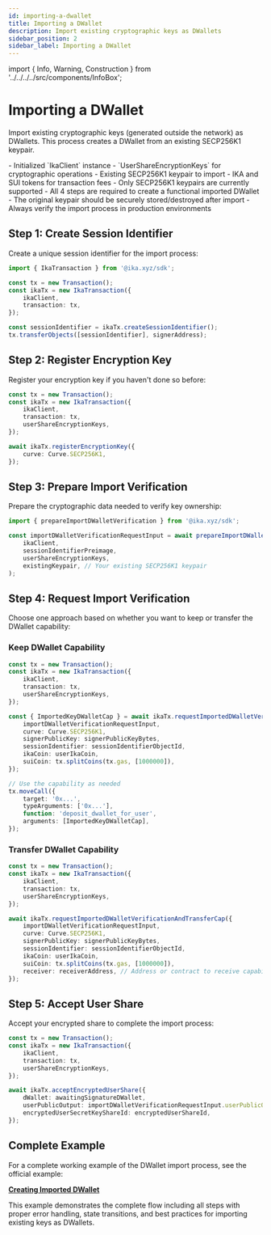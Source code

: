 ```yaml
---
id: importing-a-dwallet
title: Importing a DWallet
description: Import existing cryptographic keys as DWallets
sidebar_position: 2
sidebar_label: Importing a DWallet
---
```


import { Info, Warning, Construction } from '../../../../src/components/InfoBox';

# Importing a DWallet

<Construction />

Import existing cryptographic keys (generated outside the network) as DWallets. This process creates a DWallet from an existing SECP256K1 keypair.

<Info title="Prerequisites">
- Initialized `IkaClient` instance
- `UserShareEncryptionKeys` for cryptographic operations
- Existing SECP256K1 keypair to import
- IKA and SUI tokens for transaction fees
</Info>

<Warning title="Important Notes">
- Only SECP256K1 keypairs are currently supported
- All 4 steps are required to create a functional imported DWallet
- The original keypair should be securely stored/destroyed after import
- Always verify the import process in production environments
</Warning>

## Step 1: Create Session Identifier

Create a unique session identifier for the import process:

```typescript
import { IkaTransaction } from '@ika.xyz/sdk';

const tx = new Transaction();
const ikaTx = new IkaTransaction({
	ikaClient,
	transaction: tx,
});

const sessionIdentifier = ikaTx.createSessionIdentifier();
tx.transferObjects([sessionIdentifier], signerAddress);
```

## Step 2: Register Encryption Key

Register your encryption key if you haven't done so before:

```typescript
const tx = new Transaction();
const ikaTx = new IkaTransaction({
	ikaClient,
	transaction: tx,
	userShareEncryptionKeys,
});

await ikaTx.registerEncryptionKey({
	curve: Curve.SECP256K1,
});
```

## Step 3: Prepare Import Verification

Prepare the cryptographic data needed to verify key ownership:

```typescript
import { prepareImportDWalletVerification } from '@ika.xyz/sdk';

const importDWalletVerificationRequestInput = await prepareImportDWalletVerification(
	ikaClient,
	sessionIdentifierPreimage,
	userShareEncryptionKeys,
	existingKeypair, // Your existing SECP256K1 keypair
);
```

## Step 4: Request Import Verification

Choose one approach based on whether you want to keep or transfer the DWallet capability:

### Keep DWallet Capability

```typescript
const tx = new Transaction();
const ikaTx = new IkaTransaction({
	ikaClient,
	transaction: tx,
	userShareEncryptionKeys,
});

const { ImportedKeyDWalletCap } = await ikaTx.requestImportedDWalletVerification({
	importDWalletVerificationRequestInput,
	curve: Curve.SECP256K1,
	signerPublicKey: signerPublicKeyBytes,
	sessionIdentifier: sessionIdentifierObjectId,
	ikaCoin: userIkaCoin,
	suiCoin: tx.splitCoins(tx.gas, [1000000]),
});

// Use the capability as needed
tx.moveCall({
	target: '0x...',
	typeArguments: ['0x...'],
	function: 'deposit_dwallet_for_user',
	arguments: [ImportedKeyDWalletCap],
});
```

### Transfer DWallet Capability

```typescript
const tx = new Transaction();
const ikaTx = new IkaTransaction({
	ikaClient,
	transaction: tx,
	userShareEncryptionKeys,
});

await ikaTx.requestImportedDWalletVerificationAndTransferCap({
	importDWalletVerificationRequestInput,
	curve: Curve.SECP256K1,
	signerPublicKey: signerPublicKeyBytes,
	sessionIdentifier: sessionIdentifierObjectId,
	ikaCoin: userIkaCoin,
	suiCoin: tx.splitCoins(tx.gas, [1000000]),
	receiver: receiverAddress, // Address or contract to receive capability
});
```

## Step 5: Accept User Share

Accept your encrypted share to complete the import process:

```typescript
const tx = new Transaction();
const ikaTx = new IkaTransaction({
	ikaClient,
	transaction: tx,
	userShareEncryptionKeys,
});

await ikaTx.acceptEncryptedUserShare({
	dWallet: awaitingSignatureDWallet,
	userPublicOutput: importDWalletVerificationRequestInput.userPublicOutput,
	encryptedUserSecretKeyShareId: encryptedUserShareId,
});
```

## Complete Example

For a complete working example of the DWallet import process, see the official example:

**[Creating Imported DWallet](https://github.com/dwallet-labs/ika/blob/main/sdk/typescript/examples/imported-dwallet/creating-imported-dwallet.ts)**

This example demonstrates the complete flow including all steps with proper error handling, state transitions, and best practices for importing existing keys as DWallets.
